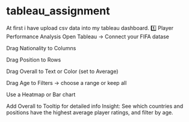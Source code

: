 # tableau_assignment
At first i have upload csv data into my tableau dashboard.
1️⃣ Player Performance Analysis
Open Tableau → Connect your FIFA datase

Drag Nationality to Columns

Drag Position to Rows

Drag Overall to Text or Color (set to Average)

Drag Age to Filters → choose a range or keep all

Use a Heatmap or Bar chart

Add Overall to Tooltip for detailed info
Insight:
See which countries and positions have the highest average player ratings, and filter by age.
